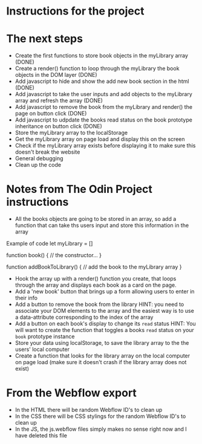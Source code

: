 # Instructions for the project

# The next steps
- Create the first functions to store book objects in the myLibrary array (DONE)
- Create a render() function to loop through the myLibrary the book objects in the DOM layer (DONE)
- Add javascript to hide and show the add new book section in the html (DONE)
- Add javascript to take the user inputs and add objects to the myLibrary array and refresh the array (DONE)
- Add javascript to remove the book from the myLibrary and render() the page on button click (DONE)
- Add javascript to udpdate the books read status on the book prototype inheritance on button click (DONE)
- Store the myLibrary array to the localStorage
- Get the myLibrary array on page load and display this on the screen
- Check if the myLibrary array exists before displaying it to make sure this doesn't break the website
- General debugging
- Clean up the code 

# Notes from The Odin Project instructions
- All the books objects are going to be stored in an array, so add a function that can take ths users input and store this information in the array

Example of code
let myLibrary = []

function book() {
    // the constructor...
}

function addBookToLibrary() {
    // add the book to the myLibrary array
}

- Hook the array up with a render() function you create, that loops through the array and displays each book as a card on the page.
- Add a 'new book' button that brings up a form allowing users to enter in their info
- Add a button to remove the book from the library
HINT: you need to associate your DOM elements to the array and the easiest way is to use a data-attribute corresponding to the index of the array
- Add a button on each book's display to change its `read` status
HINT: You will want to create the function that toggles a books `read` status on your `book` prototype instance
- Store your data using localStorage, to save the library array to the the users' local computer
- Create a function that looks for the library array on the local computer on page load (make sure it doesn't crash if the library array does not exist)

# From the Webflow export
- In the HTML there will be random Webflow ID's to clean up
- In the CSS there will be CSS stylings for the random Webflow ID's to clean up
- In the JS, the js.webflow files simply makes no sense right now and I have deleted this file